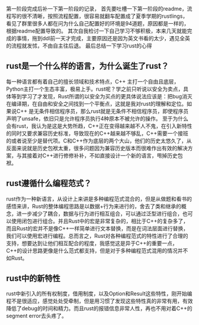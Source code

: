 第一阶段完成后补一下第一阶段的记录，
首先要吐槽一下第一阶段的readme，流程写的很不清晰，按照流程配置，很容易就翻车配置成了夏季学期的rustlings，看见了群里很多人都在问为什么自己配置好的环境是94道题，原因都是一样的，根据readme配置导致的。
其次自我检讨一下自己学习不够积极，本来几天就能完成的事情，拖到ddl前一天才完成，主要原因还是因为英文书看的太少，遇见全英的流程就发怵，不由自主往后退。
最后总结一下学习rust的心得
## rust是一个什么样的语言，为什么诞生了rust？
每一种语言都有着自己的擅长领域和技术特点，C++ 主打一个自由且底层，Python主打一个生态丰富，极易上手。rust呢？学之前只听说以安全为卖点，具体等到学习了才发现，Rust所谓的以安全为买点的更具体说法应该是：把bug消灭在编译期，在自由和安全之间找到一个平衡点，这就是我对rust的理解和定位。如果说C++ 是无条件相信程序员，那么rust就是无条件不相信程序员，即使程序员声明了unsafe，依旧只是允许程序员执行4种原本不被允许的操作。
至于为什么会有rust，我认为是这是大势所趋，C++正在变得越来越不人不鬼，在引入新特性的同时又要求兼容历史标准，导致现在的C++越来越不够乱，C++需要一个接班的或者说至少是替代项。C和C++作为底层的两个大山，他们的历史太悠久了，从反面来说就是历史包袱太重，很多问题因为兼容历史版本而很难作出有效的解决方案，与其接着对C++进行修修补补，不如直接设计一个新的语言，甩掉历史包袱。

## rust遵循什么编程范式？
rust作为一种新语言，从设计上来讲是多种编程范式混合的，但是从做题和看书的感悟来讲，Rust的整体编程思路是以数据+行为来进行的，舍去了类和继承的概念，进一步减少了耦合，数据与行为进行相互组合，可以通过泛型进行组合，也可以使用闭包进行组合。并且Rust中的宏是非常复杂的，相比于C++的复杂多了，而且Rust的宏并不是像C++一样简单进行文本替换，而是在词法层面进行替换，我们可以使用宏进行编程。总而言之，Rust对各种编程范式的特性进行了合理的支持，想要达到让他们相互配合的程度，我感觉这是异于C++的重要一点，C++的设计思路更像是什么范式都支持，但是对于多种编程范式混用的情况并不如Rust。
## rust中的新特性
rust中新引入的所有权制度，借用制度，以及Option和Result这些特性，刚开始编程不是很适应，感觉处处受牵制，但是用习惯了发现这些特性真的非常有用，有效降低了debug的时间和精力。而且rust的报错信息非常人性，再也不用对着C++的segment error去头疼了。
